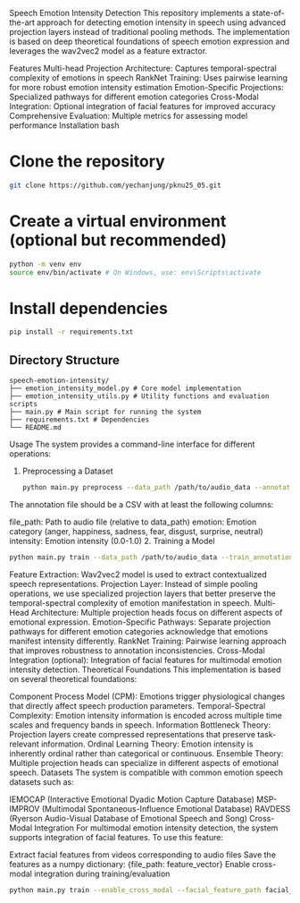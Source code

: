 Speech Emotion Intensity Detection
This repository implements a state-of-the-art approach for detecting emotion intensity in speech using advanced projection layers instead of traditional pooling methods. The implementation is based on deep theoretical foundations of speech emotion expression and leverages the wav2vec2 model as a feature extractor.

Features
Multi-head Projection Architecture: Captures temporal-spectral complexity of emotions in speech
RankNet Training: Uses pairwise learning for more robust emotion intensity estimation
Emotion-Specific Projections: Specialized pathways for different emotion categories
Cross-Modal Integration: Optional integration of facial features for improved accuracy
Comprehensive Evaluation: Multiple metrics for assessing model performance
Installation
bash

# Clone the repository

```bash
git clone https://github.com/yechanjung/pknu25_05.git
```

# Create a virtual environment (optional but recommended)

```bash
python -m venv env
source env/bin/activate # On Windows, use: env\Scripts\activate
```

# Install dependencies

```bash
pip install -r requirements.txt
```

## Directory Structure

```
speech-emotion-intensity/
├── emotion_intensity_model.py # Core model implementation
├── emotion_intensity_utils.py # Utility functions and evaluation scripts
├── main.py # Main script for running the system
├── requirements.txt # Dependencies
└── README.md
```

Usage
The system provides a command-line interface for different operations:

1. Preprocessing a Dataset
   ```bash
   python main.py preprocess --data_path /path/to/audio_data --annotation_file /path/to/annotations.csv --output_dir preprocessed_data
   ```

The annotation file should be a CSV with at least the following columns:

file_path: Path to audio file (relative to data_path)
emotion: Emotion category (anger, happiness, sadness, fear, disgust, surprise, neutral)
intensity: Emotion intensity (0.0-1.0) 2. Training a Model

```bash
python main.py train --data_path /path/to/audio_data --train_annotation_file preprocessed_data/train_annotations.csv --val_annotation_file preprocessed_data/test_annotations.csv --output_dir model
```

<!-- --batch_size BATCH_SIZE Batch size (default: 16)
--num_epochs NUM_EPOCHS Number of epochs (default: 30)
--learning_rate LEARNING_RATE
Learning rate (default: 0.0001)
--no_ranknet Disable RankNet loss
--no_mse Disable MSE loss
--mse_weight MSE_WEIGHT Weight for MSE loss (default: 0.5)
--rank_weight RANK_WEIGHT Weight for RankNet loss (default: 0.5)
--num_projection_heads NUM_PROJECTION_HEADS
Number of projection heads (default: 4)
--no_emotion_specific Disable emotion-specific projections
--no_freeze_extractor Do not freeze feature extractor
--enable_cross_modal Enable cross-modal integration
--facial_feature_path FACIAL_FEATURE_PATH
Path to facial features 3. Evaluating a Model
bash
python main.py evaluate --model_path model/best_model.pt --data_path /path/to/audio_data --annotation_file preprocessed_data/test_annotations.csv --output_dir evaluation 4. Predicting Emotion Intensity for a Single Audio File
bash
python main.py predict --model_path model/best_model.pt --audio_file /path/to/audio.wav --output_dir prediction
Optionally, you can specify a particular emotion:

bash
python main.py predict --model_path model/best_model.pt --audio_file /path/to/audio.wav --output_dir prediction --emotion anger 5. Comparing Pooling vs Projection Methods
bash
python main.py compare --data_path /path/to/audio_data --annotation_file /path/to/annotations.csv --output_dir comparison 6. Cross-Validation
bash
python main.py crossval --data_path /path/to/audio_data --annotation_file /path/to/annotations.csv --output_dir crossval --num_folds 5
Model Architecture
The emotion intensity detection model consists of the following components: -->

Feature Extraction: Wav2vec2 model is used to extract contextualized speech representations.
Projection Layer: Instead of simple pooling operations, we use specialized projection layers that better preserve the temporal-spectral complexity of emotion manifestation in speech.
Multi-Head Architecture: Multiple projection heads focus on different aspects of emotional expression.
Emotion-Specific Pathways: Separate projection pathways for different emotion categories acknowledge that emotions manifest intensity differently.
RankNet Training: Pairwise learning approach that improves robustness to annotation inconsistencies.
Cross-Modal Integration (optional): Integration of facial features for multimodal emotion intensity detection.
Theoretical Foundations
This implementation is based on several theoretical foundations:

Component Process Model (CPM): Emotions trigger physiological changes that directly affect speech production parameters.
Temporal-Spectral Complexity: Emotion intensity information is encoded across multiple time scales and frequency bands in speech.
Information Bottleneck Theory: Projection layers create compressed representations that preserve task-relevant information.
Ordinal Learning Theory: Emotion intensity is inherently ordinal rather than categorical or continuous.
Ensemble Theory: Multiple projection heads can specialize in different aspects of emotional speech.
Datasets
The system is compatible with common emotion speech datasets such as:

IEMOCAP (Interactive Emotional Dyadic Motion Capture Database)
MSP-IMPROV (Multimodal Spontaneous-Influence Emotional Database)
RAVDESS (Ryerson Audio-Visual Database of Emotional Speech and Song)
Cross-Modal Integration
For multimodal emotion intensity detection, the system supports integration of facial features. To use this feature:

Extract facial features from videos corresponding to audio files
Save the features as a numpy dictionary: {file_path: feature_vector}
Enable cross-modal integration during training/evaluation

```bash
python main.py train --enable_cross_modal --facial_feature_path facial_features.npy ...
```
